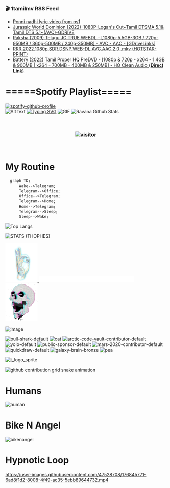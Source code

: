 ### 🎬 1tamilmv RSS Feed

<!-- BLOG-POST-LIST:START -->
- [Ponni nadhi lyric video from ps1](https://www.1tamilmv.pics/index.php?/forums/topic/166663-ponni-nadhi-lyric-video-from-ps1/&do=findComment&comment=332496)
- [Jurassic World Dominion &lpar;2022&rpar;-1080P-Logan&#39;s Cut~Tamil DTSMA 5.1&amp; Tamil DTS 5.1~&lpar;AVC&rpar;-GDRIVE](https://www.1tamilmv.pics/index.php?/forums/topic/166662-jurassic-world-dominion-2022-1080p-logans-cut~tamil-dtsma-51-tamil-dts-51~avc-gdrive/&do=findComment&comment=332495)
- [Raksha &lpar;2009&rpar; Telugu JC TRUE WEBDL - [1080p-5.5GB-3GB / 720p-950MB / 360p-500MB / 240p-350MB] - AVC - AAC - [GDriveLinks]](https://www.1tamilmv.pics/index.php?/forums/topic/166661-raksha-2009-telugu-jc-true-webdl-1080p-55gb-3gb-720p-950mb-360p-500mb-240p-350mb-avc-aac-gdrivelinks/&do=findComment&comment=332494)
- [RRR.2022.1080p.SDR.DSNP.WEB-DL.AVC.AAC.2.0 .mkv &lpar;HOTSTAR- PRINT&rpar;](https://www.1tamilmv.pics/index.php?/forums/topic/166660-rrr20221080psdrdsnpweb-dlavcaac20-mkv-hotstar-print/&do=findComment&comment=332493)
- [Battery &lpar;2022&rpar; Tamil Proper HQ PreDVD - [1080p &amp; 720p - x264 - 1.4GB &amp; 900MB | x264 - 700MB - 400MB &amp; 250MB] - HQ Clean Audio {𝐃𝐢𝐫𝐞𝐜𝐭 𝐋𝐢𝐧𝐤}](https://www.1tamilmv.pics/index.php?/forums/topic/166659-battery-2022-tamil-proper-hq-predvd-1080p-720p-x264-14gb-900mb-x264-700mb-400mb-250mb-hq-clean-audio-%F0%9D%90%83%F0%9D%90%A2%F0%9D%90%AB%F0%9D%90%9E%F0%9D%90%9C%F0%9D%90%AD-%F0%9D%90%8B%F0%9D%90%A2%F0%9D%90%A7%F0%9D%90%A4/&do=findComment&comment=332492)
<!-- BLOG-POST-LIST:END -->

# =====Spotify Playlist=====
[![spotify-github-profile](https://spotify-github-profile.vercel.app/api/view?uid=31rfzgmuvvewegdlxvlev4ynz4vu&cover_image=true&theme=default&bar_color=53b14f&bar_color_cover=true)](https://ravana69.github.io/rss)
</br>
![Alt text](https://spotify-recently-played-readme.vercel.app/api?user=31rfzgmuvvewegdlxvlev4ynz4vu)
[![Typing SVG](https://readme-typing-svg.herokuapp.com?color=%2336BCF7&center=true&vCenter=true&multiline=true&height=81&lines=I+AM+RAVANA;CONTACT+ME+ON+TELEGRAM%3A+%40R4V4N4)](https://git.io/typing-svg)
<img align="centre" height="400px" width="490px" alt="GIF" src="https://github.com/ravana69/ravana69/blob/master/rvm.gif" />
![Ravana Github Stats](https://github-readme-stats.vercel.app/api?username=ravana69&&show_icons=true&theme=radical)

<br />
<h3 align="center"> <a href="https://t.me/r4v4n4"><img src="https://profile-counter.glitch.me/ravana69/count.svg" alt="visitor" width="600"></a> </h3>
</br>

<H1>My Routine</H1>

```mermaid
  graph TD;
      Wake-->Telegram;
      Telegram-->Office;
      Office-->Telegram;
      Telegram-->Home;
      Home-->Telegram;
      Telegram-->Sleep;
      Sleep-->Wake;
```
![Top Langs](https://github-readme-stats.vercel.app/api/top-langs/?username=ravana69&&show_icons=true&theme=radical)

![STATS (THOPHES)](https://github-profile-trophy.vercel.app/?username=ravana69&theme=gruvbox&margin-w=10&margin-h=15&column=8)
<br />
<p align="left">
    <a href="#">
        <img width="20%" src="./assets/images/hand.gif" alt="" />
    </a>
    <a href="#">
        <img width="59%" src="./assets/images/spacer.png" alt="" >
    </a>
    <a href="#">
        <img width="20%" src="./assets/images/skull.gif" alt="" />
    </a>
</p>


![image](https://user-images.githubusercontent.com/47528708/175298537-0623dc00-7b1a-4ec1-b5b1-71768763a234.png)

<img width="148" alt="pull-shark-default" src="https://user-images.githubusercontent.com/47528708/176419715-70981865-4dc6-489a-8a1a-06842db67b15.gif"> <img width="148" alt="cat" src="https://user-images.githubusercontent.com/47528708/179149594-60701d0e-e626-415f-9958-80736351eadd.gif"> <img width="148" alt="arctic-code-vault-contributor-default" src="https://user-images.githubusercontent.com/47528708/175267501-e1fbbb8f-c2b2-4882-b865-2ac4debef26c.png"> <img width="148" alt="yolo-default" src="https://user-images.githubusercontent.com/47528708/175267654-281a1880-1129-4b7b-bf2f-de5dd2bc5afa.png"> <img width="148" alt="public-sponsor-default" src="https://user-images.githubusercontent.com/47528708/175268448-2e78cc75-fb25-4d76-bd22-7df520446b45.png"> <img width="148" alt="mars-2020-contributor-default" src="https://user-images.githubusercontent.com/47528708/175268475-de6d987a-3be9-4353-86a5-23b422559355.png"> <img width="148" alt="quickdraw-default" src="https://user-images.githubusercontent.com/47528708/179148665-33e7c2c8-5d95-413e-8b25-6862820a5fe7.png"> <img width="148" alt="galaxy-brain-bronze" src="https://user-images.githubusercontent.com/47528708/176419717-e2fdca8b-0fdc-47dd-9511-a7ff52178a33.gif"> <img width="148" alt="pea" src="https://user-images.githubusercontent.com/47528708/179149608-800ce6e1-7d24-4bfe-8e84-5628e6d5497d.gif">

![t_logo_sprite](https://user-images.githubusercontent.com/47528708/175293007-21ff1792-1fca-4be3-bcae-12fdc3aa414f.svg)

![github contribution grid snake animation](https://raw.githubusercontent.com/ravana69/ravana69/output/github-contribution-grid-snake-dark.svg#gh-dark-mode-only)

# Humans
<img width="170" alt="human" src="https://user-images.githubusercontent.com/47528708/176413829-c142d478-1c96-4c3c-a2a4-2dd35374c335.gif">

# Bike N Angel
<img width="170" alt="bikenangel" src="https://user-images.githubusercontent.com/47528708/176616968-3a44f91e-8016-477c-9bb5-c4689a1adbee.gif">

# Hypnotic Loop

https://user-images.githubusercontent.com/47528708/176845771-6ad8f1d2-8008-4f49-ac35-5ebb89644732.mp4

